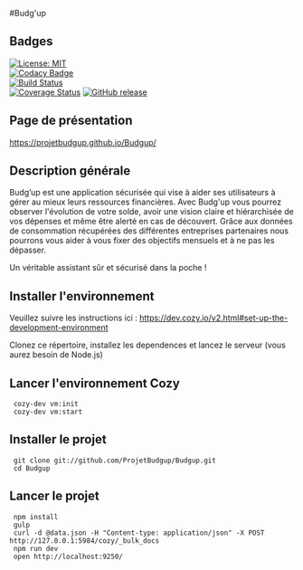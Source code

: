 #Budg'up

## Badges

[![License: MIT](https://img.shields.io/badge/License-MIT-yellow.svg)](https://opensource.org/licenses/MIT)<br/>
[![Codacy Badge](https://api.codacy.com/project/badge/Grade/9789ba2235b6403aa24a31248b62d5fe)](https://www.codacy.com/app/ProjetBudgup/Budgup?utm_source=github.com&amp;utm_medium=referral&amp;utm_content=ProjetBudgup/Budgup&amp;utm_campaign=Badge_Grade) <br/>
[![Build Status](https://travis-ci.org/ProjetBudgup/Budgup.svg?branch=master)](https://travis-ci.org/ProjetBudgup/Budgup) <br/>
[![Coverage Status](https://coveralls.io/repos/github/ProjetBudgup/Budgup/badge.svg?branch=master)](https://coveralls.io/github/ProjetBudgup/Budgup?branch=master)
[![GitHub release](https://img.shields.io/github/release/ProjetBudgup/Budgup.svg)]()

## Page de présentation

https://projetbudgup.github.io/Budgup/

## Description générale
Budg’up est une application sécurisée qui vise à aider ses utilisateurs à gérer au mieux leurs ressources financières. Avec Budg'up vous pourrez observer l'évolution de votre solde, avoir une vision claire et hiérarchisée de vos dépenses et même être alerté en cas de découvert. Grâce aux données de consommation récupérées des différentes entreprises partenaires nous pourrons vous aider à vous fixer des objectifs mensuels et à ne pas les dépasser.

Un véritable assistant sûr et sécurisé dans la poche !

## Installer l'environnement 

Veuillez suivre les instructions ici :  https://dev.cozy.io/v2.html#set-up-the-development-environment

Clonez ce répertoire, installez les dependences et lancez le serveur (vous aurez besoin de Node.js)

## Lancer l'environnement Cozy

     cozy-dev vm:init
     cozy-dev vm:start

## Installer le projet

     git clone git://github.com/ProjetBudgup/Budgup.git
     cd Budgup

     
## Lancer le projet    

     npm install
     gulp
     curl -d @data.json -H "Content-type: application/json" -X POST http://127.0.0.1:5984/cozy/_bulk_docs
     npm run dev
     open http://localhost:9250/





